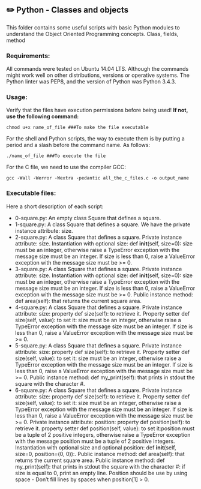 ## :pencil2: Python - Classes and objects
This folder contains some useful scripts with basic Python modules to understand the Object Oriented Programming concepts. Class, fields, method

### Requirements:
All commands were tested on Ubuntu 14.04 LTS. Although the commands might work well on other distributions, versions or operative systems. The Python linter was PEP8, and the version of Python was Python 3.4.3. 

### Usage:
Verify that the files have execution permissions before being used! **If not, use the following command:**

    chmod u+x name_of_file ###To make the file executable

For the shell and Python scripts, the way to execute them is by putting a period and a slash before the command name. As follows:

    ./name_of_file ###To execute the file

For the C file, we need to use the compiler GCC:

    gcc -Wall -Werror -Wextra -pedantic all_the_c_files.c -o output_name

### Executable files:

Here a short description of each script:
+ 0-square.py: An empty class Square that defines a square.
+ 1-square.py: A class Square that defines a square. We have the private instance attribute: size.
+ 2-square.py: A class Square that defines a square. Private instance attribute: size. Instantiation with optional size: def __init__(self, size=0): size must be an integer, otherwise raise a TypeError exception with the message size must be an integer. If size is less than 0, raise a ValueError exception with the message size must be >= 0.
+ 3-square.py: A class Square that defines a square. Private instance attribute: size. Instantiation with optional size: def __init__(self, size=0): size must be an integer, otherwise raise a TypeError exception with the message size must be an integer. If size is less than 0, raise a ValueError exception with the message size must be >= 0. Public instance method: def area(self): that returns the current square area.
+ 4-square.py: A class Square that defines a square. Private instance attribute: size: property def size(self): to retrieve it. Property setter def size(self, value): to set it: size must be an integer, otherwise raise a TypeError exception with the message size must be an integer. If size is less than 0, raise a ValueError exception with the message size must be >= 0. 
+ 5-square.py: A class Square that defines a square. Private instance attribute: size: property def size(self): to retrieve it. Property setter def size(self, value): to set it: size must be an integer, otherwise raise a TypeError exception with the message size must be an integer. If size is less than 0, raise a ValueError exception with the message size must be >= 0. Public instance method: def my_print(self): that prints in stdout the square with the character #.
+ 6-square.py: A class Square that defines a square. Private instance attribute: size: property def size(self): to retrieve it. Property setter def size(self, value): to set it: size must be an integer, otherwise raise a TypeError exception with the message size must be an integer. If size is less than 0, raise a ValueError exception with the message size must be >= 0. Private instance attribute: position: property def position(self): to retrieve it. property setter def position(self, value): to set it:position must be a tuple of 2 positive integers, otherwise raise a TypeError exception with the message position must be a tuple of 2 positive integers. Instantiation with optional size and optional position: def __init__(self, size=0, position=(0, 0)):. Public instance method: def area(self): that returns the current square area. Public instance method: def my_print(self): that prints in stdout the square with the character #: if size is equal to 0, print an empty line. Position should be use by using space - Don’t fill lines by spaces when position[1] > 0.
<!--stackedit_data:
eyJoaXN0b3J5IjpbMTIyOTAzMjkyNV19
-->